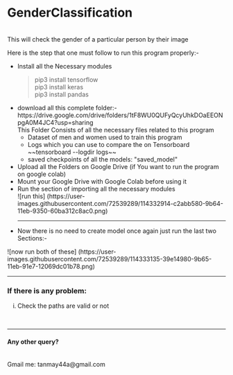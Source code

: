 <H1> GenderClassification </H1>
<br>
This will check the gender of a particular person by their image

Here is the step that one must follow to run this program properly:-
<ul type = "disk">
<li> Install all the Necessary modules </li>
    
> pip3 install tensorflow <br>
> pip3 install keras <br>
> pip3 install pandas <br>

<li> download all this complete folder:- https://drive.google.com/drive/folders/1tF8WU0QUFyQcyUhkDOaEEONpgA0M4JC4?usp=sharing
     <br>This Folder Consists of all the necessary files related to this program
        <ul type = "diamond">
            <li>Dataset of men and women used to train this program</li>
            <li>Logs which you can use to compare the on Tensorboard
            <br>
                 ~~tensorboard --logdir logs~~                
            </li>
            <li> saved checkpoints of all the models: "saved_model" </li>
            </ul>
</li>

<li> Upload all the Folders on Google Drive (if You want to run the program on google colab) </li>
<li> Mount your Google Drive with Google Colab before using it</li>
<li> Run the section of importing all the necessary modules </li>
![run this]
(https://user-images.githubusercontent.com/72539289/114332914-c2abb580-9b64-11eb-9350-60ba312c8ac0.png)
<hr>
<li> Now there is no need to create model once again just run the last two Sections:-</li>
</ul>
![now run both of these]
(https://user-images.githubusercontent.com/72539289/114333135-39e14980-9b65-11eb-91e7-12069dc01b78.png)
<hr>
<H3>If there is any problem:</H3>
<ol type ='i'>
<li>Check the paths are valid or not</li>
</ol>
<br>
<hr>
<H4>Any other query?</H4>
<br>
Gmail me: tanmay44a@gmail.com
